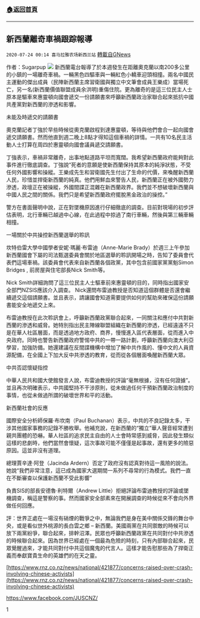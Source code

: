 ###  [:house:返回首頁](https://github.com/ourhimalayas/txt)
---

## 新西蘭離奇車禍跟踪報導
`2020-07-24 00:14 喜马拉雅农场新西兰站` [轉載自GNews](https://gnews.org/zh-hant/274513/)

作者：Sugarpup
![](https://s3.amazonaws.com/gnews-media-offload/wp-content/uploads/2020/07/24001417/1.jpg-1.png)
新西蘭電台報導了於本週發生在距離奧克蘭以南200多公里的小鎮的一場離奇車禍。一輛黑色四驅車與一輛紅色小轎車迎頭相撞。兩名中國民主運動的傑出成員（民陣新西蘭主席習衛國與獨立中文筆會成員王樂成）當場死亡，另一名(新西蘭價值聯盟成員余洪明)重傷住院。更為離奇的是這三位民主人士原本是驅車來惠靈頓向國會遞交一份請願書來呼籲新西蘭政治家聯合起來抵抗中國共產黨對新西蘭的滲透和影響。

未能及時遞交的請願書

奧克蘭記者丁強於早些時候從奧克蘭啟程到達惠靈頓，等待與他們會合一起向國會遞交請願書。然而他直到週二晚上8點才得知這個車禍的詳情。一共有10名民主活動人士打算在周四於惠靈頓向國會議員遞交請願書。

丁強表示，車禍非常離奇，出事地點道路平坦而寬闊。我希望新西蘭政府能夠對此事件進行徹底調查。丁強說“死者的意願是使新西蘭保持其原本的純淨狀態，不受任何外國影響和操縱。王樂成先生和習衛國先生付出了生命的代價，來喚醒新西蘭人民，珍惜並捍衛新西蘭的純真。他們用鮮血來警告人民，新西蘭正在被外國勢力滲透，政壇正在被操縱，外國間諜正混雜在新西蘭政界。我們並不想破壞新西蘭與中國人民之間的關係。我們只是希望新西蘭政府擺脫黑金政治的操控。”

警方在書面聲明中說，正在對墜機原因進行仔細徹底的調查。目前對現場的初步評估表明，北行車輛已越過中心線，在此過程中掠過了南行車輛，然後與第三輛車輛相撞。

一場關於中共操控新西蘭選舉的聆訊

坎特伯雷大學中國學者安妮·瑪麗·布雷迪（Anne-Marie Brady）於週三上午參加新西蘭國會下屬的司法甄選委員會關於地區選舉的聆訊開場之時，告知了委員會代表們這場車禍。該委員會代表來自新西蘭各個政黨，其中包含前國家黨黨魁Simon Bridges , 前房屋與住宅部長Nick Smith等。

Nick Smith詳細詢問了這三位民主人士驅車前來惠靈頓的目的，同時指出國家安全部門NZSIS應該介入調查。 Nick還問布雷迪教授是否知道這個群體是否還會繼續遞交這個請願書。並且表示，請讓國會知道需要提供如何的幫助來確保這份請願書能安全地遞交上來。

布雷迪教授在此次聆訊會上，呼籲新西蘭政黨聯合起來，一同關注和應付中共對新西蘭的滲透和威脅。她特別指出民主陣線聯盟組織在新西蘭的滲透，已經遠遠不只是在華人社區層面，而是透過地方政府、商界，慢慢進入區代表層面，從而進入中央政府。同時也警告新西蘭政府警惕中共的一帶一路計劃，呼籲新西蘭向澳大利亞學習，加強防備。她還建議在反間諜機構中增加了解中共作風的、懂中文的人員資源配備，在全國上下加大反中共滲透的教育，從而從各個層面喚醒新西蘭大眾。

中共否認懷疑指控

中華人民共和國大使館發言人說，布雷迪教授的評論“毫無根據，沒有任何證據”。並且再次明確表示，中共國堅持不干涉原則，從未做過任何干預新西蘭政治制度的事情，也從未做過所謂的破壞世界和平的活動。

新西蘭社會的反應

國際安全分析師保羅·布坎南（Paul Buchanan）表示，中共的不良記錄太多，干涉其他國家事務的記錄不勝枚舉。他補充說，在新西蘭的“獨立”華人聲音經常遭到親共團體的恐嚇。華人社區的追求民主自由的人士會時常感到威脅，因此發生類似這樣的悲劇時，他們當然會懷疑，這次事故可能不僅僅是起事故，還有更多的險惡原因。這並非沒有道理。

總理賈辛達·阿登（Jacinda Ardern）否定了政府沒有認真對待這一風險的說法。她說“我們非常注意，這已成為國家大選期間一系列不尋常的行為模式。我們一直在不斷審查以保護新西蘭不受此影響”

負責SIS的部長安德魯·利特爾（Andrew Little）拒絕評論布雷迪教授的評論或墜機調查，稱這是警察的事。然而國家安全部素來在開展調查的時候從來不會向外界做任何回應。

評：世界正處在一場沒有硝煙的戰爭之中，無論我們是身在美中關係交鋒的舞台中央，或是看似世外桃源的長白雲之鄉 – 新西蘭。美國兩黨在共同禦敵的時候可以放下兩黨紛爭，聯合起來，排幹沼澤。民眾也呼籲新西蘭政黨在共同對付中共滲透的時候聯合起來。因為世界已經處在一個最為危險的時刻，只有內部聯合起來，民眾覺醒過來，才能共同對付中共這個魔鬼的代言人。這樣才能告慰那些為了捍衛正義而奉獻寶貴生命的英雄們的在天之靈。

[https://www.rnz.co.nz/news/national/421877/concerns-raised-over-crash-involving-chinese-activists](https://www.rnz.co.nz/news/national/421877/concerns-raised-over-crash-involving-chinese-activists)

https://www.facebook.com/JUSCNZ/

1
